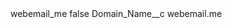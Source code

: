 <?xml version="1.0" encoding="UTF-8"?>
<CustomMetadata xmlns="http://soap.sforce.com/2006/04/metadata" xmlns:xsi="http://www.w3.org/2001/XMLSchema-instance" xmlns:xsd="http://www.w3.org/2001/XMLSchema">
    <label>webemail_me</label>
    <protected>false</protected>
    <values>
        <field>Domain_Name__c</field>
        <value xsi:type="xsd:string">webemail.me</value>
    </values>
</CustomMetadata>
